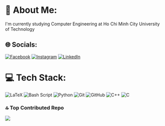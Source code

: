# 💫 About Me:
I'm currently studying Computer Engineering at Ho Chi Minh City University of Technology<br>


## 🌐 Socials:
[![Facebook](https://img.shields.io/badge/Facebook-%231877F2.svg?logo=Facebook&logoColor=white)](https://facebook.com/nguyen.tuan.546791) [![Instagram](https://img.shields.io/badge/Instagram-%23E4405F.svg?logo=Instagram&logoColor=white)](https://instagram.com/ngtunaa_) [![LinkedIn](https://img.shields.io/badge/LinkedIn-%230077B5.svg?logo=linkedin&logoColor=white)](https://linkedin.com/in/tuấn-anh-nguyễn-6334a9320) 

# 💻 Tech Stack:
![LaTeX](https://img.shields.io/badge/latex-%23008080.svg?style=for-the-badge&logo=latex&logoColor=white) ![Bash Script](https://img.shields.io/badge/bash_script-%23121011.svg?style=for-the-badge&logo=gnu-bash&logoColor=white) ![Python](https://img.shields.io/badge/python-3670A0?style=for-the-badge&logo=python&logoColor=ffdd54) ![Git](https://img.shields.io/badge/git-%23F05033.svg?style=for-the-badge&logo=git&logoColor=white) ![GitHub](https://img.shields.io/badge/github-%23121011.svg?style=for-the-badge&logo=github&logoColor=white) ![C++](https://img.shields.io/badge/c++-%2300599C.svg?style=for-the-badge&logo=c%2B%2B&logoColor=white) ![C](https://img.shields.io/badge/c-%2300599C.svg?style=for-the-badge&logo=c&logoColor=white)

### 🔝 Top Contributed Repo
![](https://github-contributor-stats.vercel.app/api?username=205Asura&limit=5&theme=dark&combine_all_yearly_contributions=true)

<!-- Proudly created with GPRM ( https://gprm.itsvg.in ) -->
